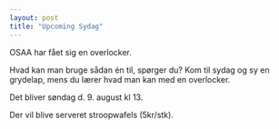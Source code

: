 ```yaml
---
layout: post
title: "Upcoming Sydag"
---
```


OSAA har fået sig en overlocker.

Hvad kan man bruge sådan én til, spørger du? Kom til sydag og sy en grydelap, mens du lærer hvad man kan med en overlocker.

Det bliver søndag d. 9. august kl 13. 

Der vil blive serveret stroopwafels (5kr/stk).
